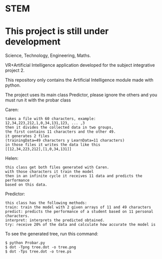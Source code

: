# STEM

# This project is still under development


Science, Technology, Engineering, Maths.

VR+Artificial Intelligence application developed for the subject integrative project 2.

This repository only contains the Artificial Intelligence module made with python.

The project uses its main class Predictor, please ignore the others and you must run it with the probar class


Caren:

	takes a file with 60 characters, example:
	12,34,223,212,1,0,34,131,123, ... ,3
	then it divides the collected data in two groups, 
	the first contains 11 characters and the other 49.
	it generates 2 files
	(trainingData=49 characters y LearnData=11 characters)
	in those files it writes the data like this
	[[12,34,223,212],[1,0,34,131]]

Helen:

	this class get both files generated with Caren.
	with those characters it train the model
	then in an infinite cycle it receives 11 data and predicts the performance
	based on this data.

Predictor:

	this class has the following methods: 
	train: train the model with 2 given arrays of 11 and 49 characters
	predict: predicts the performance of a student based on 11 personal characters.
	interpret: interprets the predicted obtained.
	try: receive 20% of the data and calculate how accurate the model is
	
To see the generated tree, run this command:

	$ python Probar.py
	$ dot -Tpng tree.dot -o tree.png
	$ dot -Tps tree.dot -o tree.ps
